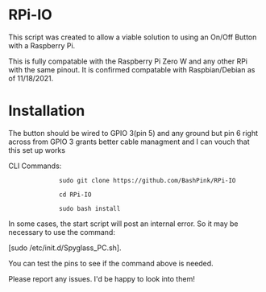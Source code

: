 # RPi-IO

This script was created to allow a viable solution to using an On/Off Button with a Raspberry Pi. 

This is fully compatable with the Raspberry Pi Zero W and any other RPi with the same pinout. 
It is confirmed compatable with Raspbian/Debian as of 11/18/2021. 



# Installation

The button should be wired to GPIO 3(pin 5) and any ground but pin 6 right across from GPIO 3 grants better 
cable managment and I can vouch that this set up works

CLI Commands: 

                  sudo git clone https://github.com/BashPink/RPi-IO

                  cd RPi-IO
                  
                  sudo bash install
                             
In some cases, the start script will post an internal error. So it may be necessary to use the command:

[sudo /etc/init.d/Spyglass_PC.sh].

You can test the pins to see if the command above is needed. 

Please report any issues. I'd be happy to look into them!
